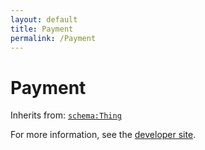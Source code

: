```yaml
---
layout: default
title: Payment
permalink: /Payment
---
```


# Payment


Inherits from: [`schema:Thing`](https://schema.org/Thing)

For more information, see the [developer site](https://developer.openactive.io/data-model/types/).